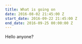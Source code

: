 ```yaml
---
title: What is going on
date: 2016-08-02 21:45:00 Z
start_date: 2016-09-22 21:45:00 Z
end_date: 2016-09-25 00:00:00 Z
---
```


Hello anyone?
